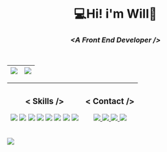 # <h1 align="center">💻Hi! i'm Will👋</h1>

### <h3 align='center'><i>&lt;A Front End Developer /&gt;</i> </h3>

<br/>


| <a><img align="center" src="https://github-readme-stats.vercel.app/api?username=WilsonJunior1&show_icons=true&theme=blue-green&hide_border" /></a> | <a><img align="center" src="http://github-readme-streak-stats.herokuapp.com?user=WilsonJunior1&theme=github-dark&date_format=M%20j%5B%2C%20Y%5D" /></a> |
| ------------- | ------------- |


| <p align="left"><h3>&lt; Skills /&gt;</h3><img src="https://img.shields.io/badge/HTML5-E34F26?style=for-the-badge&logo=html5&logoColor=white"/> <img src="https://img.shields.io/badge/CSS3-1572B6?style=for-the-badge&logo=css3&logoColor=white"/> <img src="https://img.shields.io/badge/Bootstrap-563D7C?style=for-the-badge&logo=bootstrap&logoColor=white"/> <img src="https://img.shields.io/badge/JavaScript-323330?style=for-the-badge&logo=javascript&logoColor=F7DF1E"/> <img src="https://img.shields.io/badge/React-20232A?style=for-the-badge&logo=react&logoColor=61DAFB"/> <img src="https://img.shields.io/badge/PHP-777BB4?style=for-the-badge&logo=php&logoColor=white"/> <img src="https://img.shields.io/badge/MySQL-00000F?style=for-the-badge&logo=mysql&logoColor=white"/> <img src="https://img.shields.io/badge/Sass-CC6699?style=for-the-badge&logo=sass&logoColor=white"/> </p> | <p> <h3>&lt; Contact /&gt;</h3> <a href="https://api.whatsapp.com/send?phone=5561995628227&text=Hello%20World!"> <img src="https://img.shields.io/badge/WhatsApp-25D366?style=for-the-badge&logo=whatsapp&logoColor=white"/> </a> <a href="https://www.instagram.com/_.hotwills._/"> <img src="https://img.shields.io/badge/Instagram-E4405F?style=for-the-badge&logo=instagram&logoColor=white"/> </a> <a href="https://www.linkedin.com/in/wilsonsousaj%C3%BAnior/"> <img src="https://img.shields.io/badge/LinkedIn-0077B5?style=for-the-badge&logo=linkedin&logoColor=white"/> </a> <a href="mailto:wstechjunior@gmail.com"> <img src="https://img.shields.io/badge/Gmail-D14836?style=for-the-badge&logo=gmail&logoColor=white"> </a> </p> |
| ------------ | ----------- |

<img align="center" src="https://activity-graph.herokuapp.com/graph?username=WilsonJunior1&theme=gotham">



